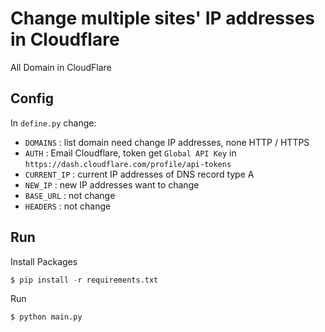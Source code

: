 # Change multiple sites' IP addresses in Cloudflare
All Domain in CloudFlare

## Config
In `define.py` change:
- `DOMAINS` : list domain need change IP addresses, none HTTP / HTTPS
- `AUTH` : Email Cloudflare, token get `Global API Key` in `https://dash.cloudflare.com/profile/api-tokens`
- `CURRENT_IP` : current IP addresses of DNS record type A
- `NEW_IP` : new IP addresses want to change
- `BASE_URL` : not change
- `HEADERS` : not change

## Run
Install Packages
```python
$ pip install -r requirements.txt
```

Run
```python
$ python main.py
```